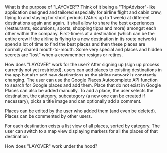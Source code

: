 What is the purpose of "LAYOVER"?
Think of it being a "TripAdvisor"-like application designed and tailored especially for airline flight and cabin crew, flying to and staying for short periods (24hrs up to 1 week) at different destinations again and again. It shall allow to share the best experiences (restaurants, excursions, sports, shopping tipps and more) amongst each other within the company. First-timers at a destination (which can be the entire crew if the airline is flying to a new destination in its route network) spend a lot of time to find the best places and then these places are normally shared mouth-to-mouth. Some very special and places and hidden secrets are "lost" when a crewmember resigns or retires.

How does "LAYOVER" work for the user?
After signing up (sign up process currently not yet restricted), users can add places to existing destinations in the app but also add new destinations as the airline network is constantly changing. The user can use the Google Places Autocomplete API function to search for  Google places and add them. Place that do not exist in Google Places can also be added manually.
To add a place, the user selects the destination, the category, subcategory (a new one can be created if necessary), picks a title image and can optionally add a comment.

Places can be edited by the user who added them (and even be deleted). Places can be commented by other users. 

For each destination exists a list view of all places, sorted by category. The user can switch to a map view displaying markers for all the places of that destination

How does "LAYOVER" work under the hood?
